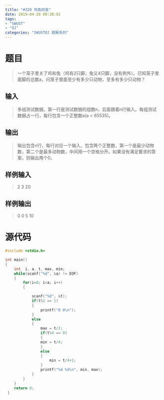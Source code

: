 ```yaml
---
title: "#320 鸡兔同笼"
date: 2019-04-28 00:38:52
tags:
- "SWUST"
- "OJ"
categories: "SWUSTOJ 题解系列"
---
```


# 题目

> 一个笼子里关了鸡和兔（鸡有2只脚，兔又4只脚，没有例外）。已知笼子里面脚的总数a，问笼子里面至少有多少只动物，至多有多少只动物？

<!-- more -->

## 输入

> 多组测试数据。第一行是测试数据的组数n，后面跟着n行输入。每组测试数据占一行，每行包含一个正整数a(a < 65535)。

## 输出

> 输出包含n行，每行对应一个输入，包含两个正整数，第一个是最少动物数，第二个是最多动物数，中间用一个空格分开。如果没有满足要求的答案，则输出两个0。

## 样例输入

> 2
3
20

## 样例输出

> 0 0
5 10

# 源代码

```cpp
#include <stdio.h>

int main()
{
	int  i, a, t, max, min;
	while(scanf("%d", &a) != EOF)
	{
		for(i=0; i<a; i++)		
		{

			scanf("%d", &t);
			if(t%2 == 1)
			{
				printf("0 0\n");
			}
			else
			{
				max = t/2;
				if(t%4 == 0)
				{
				min = t/4;
				}
				else
				{
					min = t/4+1;
				}
				printf("%d %d\n", min, max);
			}
		}
	}
	return 0;
 } 
```
